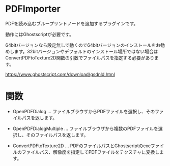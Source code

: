 # PDFImporter
PDFを読み込むブループリントノードを追加するプラグインです。

動作にはGhostscriptが必要です。

64bitバージョンなら設定無しで動くので64bitバージョンのインストールをお勧めします。32bitバージョンやデフォルトのインストール場所ではない場合はConvertPDFtoTexture2D関数の引数でファイルパスを指定する必要があります。

https://www.ghostscript.com/download/gsdnld.html

# 関数
- OpenPDFDialog ... ファイルブラウザからPDFファイルを選択し、そのファイルパスを返します。

- OpenPDFDialogMultiple ... ファイルブラウザから複数のPDFファイルを選択し、そのファイルパスを返します。

- ConvertPDFtoTexture2D ... PDFのファイルパスとGhostscriptのexeファイルのファイルパス、解像度を指定してPDFファイルをテクスチャに変換します。
